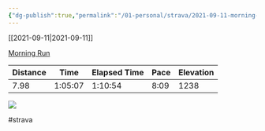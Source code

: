 ```yaml
---
{"dg-publish":true,"permalink":"/01-personal/strava/2021-09-11-morning-run/"}
---
```



[[2021-09-11\|2021-09-11]]

[Morning Run](https://www.strava.com/activities/5944214830)

| Distance | Time    | Elapsed Time | Pace | Elevation |
| -------- | ------- | ------------ | ---- | --------- |
| 7.98     | 1:05:07 | 1:10:54      | 8:09 | 1238      |



    
![](https://dgtzuqphqg23d.cloudfront.net/-hwPEk8z1vN7zwS-omuTbkRdEsImtnnI6aHrJAVf-ns-768x576.jpg)

    

#strava
